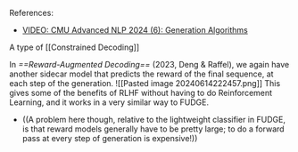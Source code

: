 References:
- [VIDEO: CMU Advanced NLP 2024 (6): Generation Algorithms](https://youtu.be/96MMXDA7F74?si=hjzP2vmai5keSfNv&t=3749)

A type of [[Constrained Decoding]]

In *==Reward-Augmented Decoding==* (2023, Deng & Raffel), we again have another sidecar model that predicts the reward of the final sequence, at each step of the generation.
![[Pasted image 20240614222457.png]]
This gives some of the benefits of RLHF without having to do Reinforcement Learning, and it works in a very similar way to FUDGE.
- ((A problem here though, relative to the lightweight classifier in FUDGE, is that reward models generally have to be pretty large; to do a forward pass at every step of generation is expensive!))
